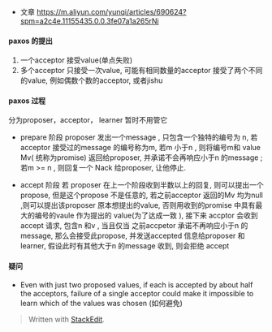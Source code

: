 * 文章
https://m.aliyun.com/yunqi/articles/690624?spm=a2c4e.11155435.0.0.3fe07a1a265rNi

#### paxos 的提出
1. 一个acceptor 接受value(单点失败)
2. 多个acceptor 只接受一次value, 可能有相同数量的acceptor 接受了两个不同的value, 例如偶数个数的acceptor, 或者jishu

#### paxos 过程
分为proposer，acceptor， learner 暂时不用管它

* prepare 阶段
proposer  发出一个message , 只包含一个独特的编号为 n, 若acceptor 接受过的message 的编号称为m, 若m 小于n , 则将编号m和 value Mv( 统称为promise) 返回给proposer, 并承诺不会再响应小于n 的message ; 若m >= n , 则回复一个 Nack 给proposer, 让他停止.

* accept 阶段
若 proposer 在上一个阶段收到半数以上的回复, 则可以提出一个propose, 但是这个propose 不是任意的, 若之前acceptor 返回的Mv 均为null ,则可以提出该proposer 原本想提出的value, 否则用收到的promise 中具有最大的编号的vaule 作为提出的 value(为了达成一致 ), 接下来 accptor 会收到 accept 请求, 包含n 和v , 当且仅当 之前accpetor 承诺不再响应小于n 的message, 那么会接受此propose, 并发送accepted 信息给proposer 和learner, 假设此时有其他大于n 的message 收到, 则会拒绝 accept

#### 疑问
* Even with just two proposed values, if each is accepted by
about half the acceptors, failure of a single acceptor could make it impossible to learn which of the values was chosen (如何避免)

> Written with [StackEdit](https://stackedit.io/).
<!--stackedit_data:
eyJoaXN0b3J5IjpbMTEwOTA5NzUzMCw3ODMzODg3NDEsLTExMz
g3ODQzNjgsMzMyOTc5MDcsMTgwMTQ5MTQxNyw2MTkwMzU1Mjgs
MTc3NzUyMTMzNywyMTI2NDI4MDI1LC0yMDY1MTEwNDg2LC0xMT
AxODkwMDA3LDczNzc0ODQ3MCw1NjQyMzgxNyw0ODM1Mjg2MDYs
LTE2OTI1NDc4NjEsLTEyNjU4MTc4NDcsMjUyNDkxNDY4LC02Nz
E1Mjg1MSwyNjA5NDE3NywtMTg4MzU3MzU1OSwtMjExNjEyMTQz
N119
-->